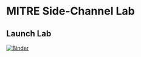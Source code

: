 # MITRE Side-Channel Lab

## Launch Lab
[![Binder](https://mybinder.org/badge_logo.svg)](https://mybinder.org/v2/gh/janisbent/sc-lab/v3.0?filepath=lab.ipynb)
